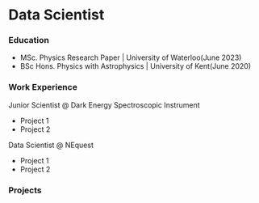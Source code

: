 # Data Scientist

### Education
- MSc. Physics Research Paper | University of Waterloo(June 2023)
- BSc Hons. Physics with Astrophysics | University of Kent(June 2020)

### Work Experience

Junior Scientist @ Dark Energy Spectroscopic Instrument
- Project 1
- Project 2

Data Scientist @ NEquest
- Project 1
- Project 2

### Projects
